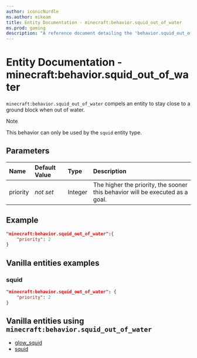 ```yaml
---
author: iconicNurdle
ms.author: mikeam
title: Entity Documentation - minecraft:behavior.squid_out_of_water
ms.prod: gaming
description: "A reference document detailing the 'behavior.squid_out_of_water' entity goal"
---
```


# Entity Documentation - minecraft:behavior.squid_out_of_water

`minecraft:behavior.squid_out_of_water` compels an entity to stay close to a ground block when out of water.

> [!NOTE]
> This behavior can only be used by the `squid` entity type.

## Parameters

|Name |Default Value  |Type  |Description  |
|:----------|:----------|:----------|:----------|
|priority|*not set*|Integer|The higher the priority, the sooner this behavior will be executed as a goal.|

## Example

```json
"minecraft:behavior.squid_out_of_water":{
    "priority": 2
}
```

## Vanilla entities examples

### squid

```json
"minecraft:behavior.squid_out_of_water": {
    "priority": 2
}
```

## Vanilla entities using `minecraft:behavior.squid_out_of_water`

- [glow_squid](../../../../Source/VanillaBehaviorPack_Snippets/entities/glow_squid.md)
- [squid](../../../../Source/VanillaBehaviorPack_Snippets/entities/squid.md)
